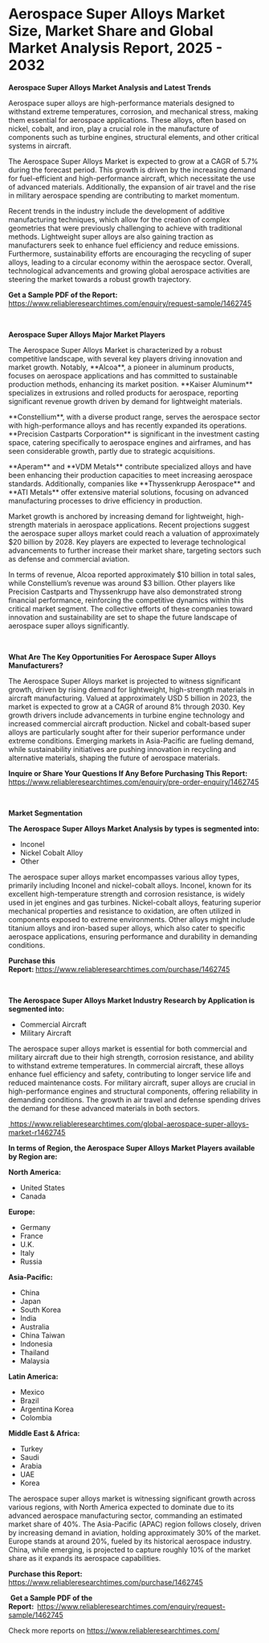 <p><h1>Aerospace Super Alloys Market Size, Market Share and Global Market Analysis Report, 2025 - 2032</h1></p><p><strong>Aerospace Super Alloys Market Analysis and Latest Trends</strong></p>
<p><p>Aerospace super alloys are high-performance materials designed to withstand extreme temperatures, corrosion, and mechanical stress, making them essential for aerospace applications. These alloys, often based on nickel, cobalt, and iron, play a crucial role in the manufacture of components such as turbine engines, structural elements, and other critical systems in aircraft.</p><p>The Aerospace Super Alloys Market is expected to grow at a CAGR of 5.7% during the forecast period. This growth is driven by the increasing demand for fuel-efficient and high-performance aircraft, which necessitate the use of advanced materials. Additionally, the expansion of air travel and the rise in military aerospace spending are contributing to market momentum.</p><p>Recent trends in the industry include the development of additive manufacturing techniques, which allow for the creation of complex geometries that were previously challenging to achieve with traditional methods. Lightweight super alloys are also gaining traction as manufacturers seek to enhance fuel efficiency and reduce emissions. Furthermore, sustainability efforts are encouraging the recycling of super alloys, leading to a circular economy within the aerospace sector. Overall, technological advancements and growing global aerospace activities are steering the market towards a robust growth trajectory.</p></p>
<p><strong>Get a Sample PDF of the Report:&nbsp;</strong> <a href="https://www.reliableresearchtimes.com/enquiry/request-sample/1462745?utm_campaign=3565&utm_medium=2&utm_source=Github&utm_content=ia&utm_term=03042025&utm_id=aerospace-super-alloys">https://www.reliableresearchtimes.com/enquiry/request-sample/1462745</a></p>
<p>&nbsp;</p>
<p><strong>Aerospace Super Alloys Major Market Players</strong></p>
<p><p>The Aerospace Super Alloys Market is characterized by a robust competitive landscape, with several key players driving innovation and market growth. Notably, **Alcoa**, a pioneer in aluminum products, focuses on aerospace applications and has committed to sustainable production methods, enhancing its market position. **Kaiser Aluminum** specializes in extrusions and rolled products for aerospace, reporting significant revenue growth driven by demand for lightweight materials.</p><p>**Constellium**, with a diverse product range, serves the aerospace sector with high-performance alloys and has recently expanded its operations. **Precision Castparts Corporation** is significant in the investment casting space, catering specifically to aerospace engines and airframes, and has seen considerable growth, partly due to strategic acquisitions.</p><p>**Aperam** and **VDM Metals** contribute specialized alloys and have been enhancing their production capacities to meet increasing aerospace standards. Additionally, companies like **Thyssenkrupp Aerospace** and **ATI Metals** offer extensive material solutions, focusing on advanced manufacturing processes to drive efficiency in production.</p><p>Market growth is anchored by increasing demand for lightweight, high-strength materials in aerospace applications. Recent projections suggest the aerospace super alloys market could reach a valuation of approximately $20 billion by 2028. Key players are expected to leverage technological advancements to further increase their market share, targeting sectors such as defense and commercial aviation.</p><p>In terms of revenue, Alcoa reported approximately $10 billion in total sales, while Constellium’s revenue was around $3 billion. Other players like Precision Castparts and Thyssenkrupp have also demonstrated strong financial performance, reinforcing the competitive dynamics within this critical market segment. The collective efforts of these companies toward innovation and sustainability are set to shape the future landscape of aerospace super alloys significantly.</p></p>
<p>&nbsp;</p>
<p><strong>What Are The Key Opportunities For Aerospace Super Alloys Manufacturers?</strong></p>
<p><p>The Aerospace Super Alloys market is projected to witness significant growth, driven by rising demand for lightweight, high-strength materials in aircraft manufacturing. Valued at approximately USD 5 billion in 2023, the market is expected to grow at a CAGR of around 8% through 2030. Key growth drivers include advancements in turbine engine technology and increased commercial aircraft production. Nickel and cobalt-based super alloys are particularly sought after for their superior performance under extreme conditions. Emerging markets in Asia-Pacific are fueling demand, while sustainability initiatives are pushing innovation in recycling and alternative materials, shaping the future of aerospace materials.</p></p>
<p><strong>Inquire or Share Your Questions If Any Before Purchasing This Report:</strong> <a href="https://www.reliableresearchtimes.com/enquiry/pre-order-enquiry/1462745?utm_campaign=3565&utm_medium=2&utm_source=Github&utm_content=ia&utm_term=03042025&utm_id=aerospace-super-alloys">https://www.reliableresearchtimes.com/enquiry/pre-order-enquiry/1462745</a></p>
<p>&nbsp;</p>
<p><strong>Market Segmentation</strong></p>
<p><strong>The Aerospace Super Alloys Market Analysis by types is segmented into:</strong></p>
<p><ul><li>Inconel</li><li>Nickel Cobalt Alloy</li><li>Other</li></ul></p>
<p><p>The aerospace super alloys market encompasses various alloy types, primarily including Inconel and nickel-cobalt alloys. Inconel, known for its excellent high-temperature strength and corrosion resistance, is widely used in jet engines and gas turbines. Nickel-cobalt alloys, featuring superior mechanical properties and resistance to oxidation, are often utilized in components exposed to extreme environments. Other alloys might include titanium alloys and iron-based super alloys, which also cater to specific aerospace applications, ensuring performance and durability in demanding conditions.</p></p>
<p><strong>Purchase this Report:&nbsp;</strong><a href="https://www.reliableresearchtimes.com/purchase/1462745?utm_campaign=3565&utm_medium=2&utm_source=Github&utm_content=ia&utm_term=03042025&utm_id=aerospace-super-alloys">https://www.reliableresearchtimes.com/purchase/1462745</a></p>
<p>&nbsp;</p>
<p><strong>The Aerospace Super Alloys Market Industry Research by Application is segmented into:</strong></p>
<p><ul><li>Commercial Aircraft</li><li>Military Aircraft</li></ul></p>
<p><p>The aerospace super alloys market is essential for both commercial and military aircraft due to their high strength, corrosion resistance, and ability to withstand extreme temperatures. In commercial aircraft, these alloys enhance fuel efficiency and safety, contributing to longer service life and reduced maintenance costs. For military aircraft, super alloys are crucial in high-performance engines and structural components, offering reliability in demanding conditions. The growth in air travel and defense spending drives the demand for these advanced materials in both sectors.</p></p>
<p><a href="https://www.reliableresearchtimes.com/global-aerospace-super-alloys-market-r1462745?utm_campaign=3565&utm_medium=2&utm_source=Github&utm_content=ia&utm_term=03042025&utm_id=aerospace-super-alloys">&nbsp;https://www.reliableresearchtimes.com/global-aerospace-super-alloys-market-r1462745</a></p>
<p><strong>In terms of Region, the Aerospace Super Alloys Market Players available by Region are:</strong></p>
<p>
    <p> <strong> North America: </strong>
        <ul>
            <li>United States</li>
            <li>Canada</li>
        </ul>
        </p> 
    <p> <strong> Europe: </strong>
        <ul>
            <li>Germany</li>
            <li>France</li>
            <li>U.K.</li>
            <li>Italy</li>
            <li>Russia</li>
        </ul>
        </p> 
    <p> <strong> Asia-Pacific: </strong>
        <ul>
            <li>China</li>
            <li>Japan</li>
            <li>South Korea</li>
            <li>India</li>
            <li>Australia</li>
            <li>China Taiwan</li>
            <li>Indonesia</li>
            <li>Thailand</li>
            <li>Malaysia</li>
        </ul>
        </p> 
    <p> <strong> Latin America: </strong>
        <ul>
            <li>Mexico</li>
            <li>Brazil</li>
            <li>Argentina Korea</li>
            <li>Colombia</li>
        </ul>
        </p> 
    <p> <strong> Middle East & Africa: </strong>
        <ul>
            <li>Turkey</li>
            <li>Saudi</li>
            <li>Arabia</li>
            <li>UAE</li>
            <li>Korea</li>
        </ul>
    </p>
    </p>
<p><p>The aerospace super alloys market is witnessing significant growth across various regions, with North America expected to dominate due to its advanced aerospace manufacturing sector, commanding an estimated market share of 40%. The Asia-Pacific (APAC) region follows closely, driven by increasing demand in aviation, holding approximately 30% of the market. Europe stands at around 20%, fueled by its historical aerospace industry. China, while emerging, is projected to capture roughly 10% of the market share as it expands its aerospace capabilities.</p></p>
<p><strong>Purchase this Report: </strong><a href="https://www.reliableresearchtimes.com/purchase/1462745?utm_campaign=3565&utm_medium=2&utm_source=Github&utm_content=ia&utm_term=03042025&utm_id=aerospace-super-alloys">https://www.reliableresearchtimes.com/purchase/1462745</a></p>
<p>&nbsp;<strong>Get a Sample PDF of the Report:&nbsp;&nbsp;</strong><a href="https://www.reliableresearchtimes.com/enquiry/request-sample/1462745?utm_campaign=3565&utm_medium=2&utm_source=Github&utm_content=ia&utm_term=03042025&utm_id=aerospace-super-alloys">https://www.reliableresearchtimes.com/enquiry/request-sample/1462745</a></p>
<p><strong></strong></p>
<p>Check more reports on <a href="https://www.reliableresearchtimes.com/?utm_campaign=3565&utm_medium=2&utm_source=Github&utm_content=ia&utm_term=03042025&utm_id=aerospace-super-alloys">https://www.reliableresearchtimes.com/</a></p>